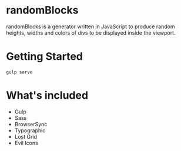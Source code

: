 # randomBlocks
randomBlocks is a generator written in JavaScript to produce random heights, widths and colors of divs to be displayed inside the viewport. 

# Getting Started
	gulp serve

# What's included
- Gulp
- Sass
- BrowserSync
- Typographic
- Lost Grid
- Evil Icons
